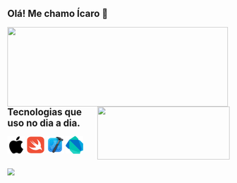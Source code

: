 ## Olá! Me chamo Ícaro 👋

 <div>
  <img height="180" width="500" src="https://github-readme-stats.vercel.app/api?username=icaroliveira&theme=gotham&show_icons=true" style="float:left;">
  <img height="120" width="300" src="https://github-readme-stats.vercel.app/api/top-langs/?username=icaroliveira&&theme=gotham&layout=compact" style="float:right;">
</div>

 ## Tecnologias que uso no dia a dia.
 
<div style="display: inline_block">
<img aling="center" reight="30" width="40" src='https://github.com/devicons/devicon/blob/master/icons/apple/apple-original.svg'>
<img aling="center" reight="30" width="40" src='https://github.com/devicons/devicon/blob/master/icons/swift/swift-original.svg'>
<img aling="center" reight="30" width="40" src='https://github.com/devicons/devicon/blob/master/icons/xcode/xcode-original.svg'>
<img aling="center" reight="30" width="40" src='https://raw.githubusercontent.com/devicons/devicon/1119b9f84c0290e0f0b38982099a2bd027a48bf1/icons/dart/dart-original.svg'>
</div>

##

<div>
 <a href="https://www.linkedin.com/in/icaro-rangel" target="_blank"><img src="https://img.shields.io/badge/LinkedIn-0077B5?style=for-the-badge&logo=linkedin&logoColor=white" target="blank"></a>
</div>
